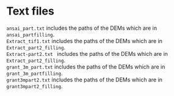 # Text files
`ansai_part.txt` includes the paths of the DEMs  which are in `ansai_partfilling`.   
`Extract_tif1.txt` includes the paths of the DEMs which are in `Extract_part2_filling`.   
`Extract-part2.txt ` includes the paths of the DEMs which are in `Extract_part2_filling`.   
`grant_3m_part.txt` includes the paths of the DEMs which are in `grant_3m_partfilling`.   
`grant3mpart2.txt` includes the paths of the DEMs which are in `grant3mpart2_filling`.   

